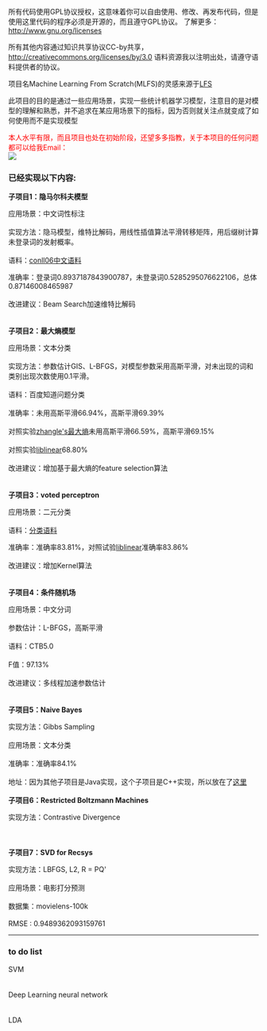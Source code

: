 所有代码使用GPL协议授权，这意味着你可以自由使用、修改、再发布代码，但是使用这里代码的程序必须是开源的，而且遵守GPL协议。
了解更多：http://www.gnu.org/licenses

所有其他内容通过知识共享协议CC-by共享，http://creativecommons.org/licenses/by/3.0
语料资源我以注明出处，请遵守语料提供者的协议。

项目名Machine Learning From Scratch(MLFS)的灵感来源于[LFS](http://www.linuxfromscratch.org/)


此项目的目的是通过一些应用场景，实现一些统计机器学习模型，注意目的是对模型的理解和熟悉，并不追求在某应用场景下的指标，因为否则就关注点就变成了如何使用而不是实现模型


<font color='red'>本人水平有限，而且项目也处在初始阶段，还望多多指教，关于本项目的任何问题都可以给我Email：</font><br>
<img src='http://luoleicn-wordpress.stor.sinaapp.com/uploads/2011/08/mail.gif' />

<h3>已经实现以下内容:</h3>


<b>子项目1：隐马尔科夫模型</b>

应用场景：中文词性标注<br>
<br>
实现方法：隐马模型，维特比解码，用线性插值算法平滑转移矩阵，用后缀树计算未登录词的发射概率。<br>
<br>
语料：<a href='http://code.google.com/p/mlfs/downloads/detail?name=pos.tgz&can=2&q=#makechanges'>conll06中文语料</a>

准确率：登录词0.8937187843900787，未登录词0.5285295076622106，总体0.87146008465987<br>
<br>
改进建议：Beam Search加速维特比解码<br>
<br><br>
<b>子项目2：最大熵模型</b>

应用场景：文本分类<br>
<br>
实现方法：参数估计GIS、L-BFGS，对模型参数采用高斯平滑，对未出现的词和类别出现次数使用0.1平滑。<br>
<br>
语料：百度知道问题分类<br>
<br>
准确率：未用高斯平滑66.94%，高斯平滑69.39%<br>
<br>
对照实验<a href='http://homepages.inf.ed.ac.uk/lzhang10/maxent_toolkit.html'>zhangle's最大熵</a>未用高斯平滑66.59%，高斯平滑69.15%<br>
<br>
对照实验<a href='http://www.csie.ntu.edu.tw/~cjlin/liblinear/'>liblinear</a>68.80%<br>
<br>
改进建议：增加基于最大熵的feature selection算法<br>
<br><br>
<b>子项目3：voted perceptron</b>

应用场景：二元分类<br>
<br>
语料：<a href='http://code.google.com/p/mlfs/downloads/detail?name=vp.tgz&can=2&q=#makechanges'>分类语料</a>

准确率：准确率83.81%，对照试验<a href='http://www.csie.ntu.edu.tw/~cjlin/liblinear/'>liblinear</a>准确率83.86%<br>
<br>
改进建议：增加Kernel算法<br>
<br><br>
<b>子项目4：条件随机场</b>

应用场景：中文分词<br>
<br>
参数估计：L-BFGS，高斯平滑<br>
<br>
语料：CTB5.0<br>
<br>
F值：97.13%<br>
<br>
改进建议：多线程加速参数估计<br>
<br><br>
<b>子项目5：Naive Bayes</b>

实现方法：Gibbs Sampling<br>
<br>
应用场景：文本分类<br>
<br>
准确率：准确率84.1%<br>
<br>
地址：因为其他子项目是Java实现，这个子项目是C++实现，所以放在了<a href='http://code.google.com/p/naive-bayes-gibbs-sampling/'>这里</a>
<br><br>
<b>子项目6：Restricted Boltzmann Machines</b>

实现方法：Contrastive Divergence<br>
<br>
<br><br>
<b>子项目7：SVD for Recsys</b>

实现方法：LBFGS, L2, R = PQ'<br>
<br>
应用场景：电影打分预测<br>
<br>
数据集：movielens-100k<br>
<br>
RMSE : 0.9489362093159761<br>
<hr />
<h3>to do list</h3>
SVM<br>
<br><br>
Deep Learning neural network<br>
<br><br>
LDA